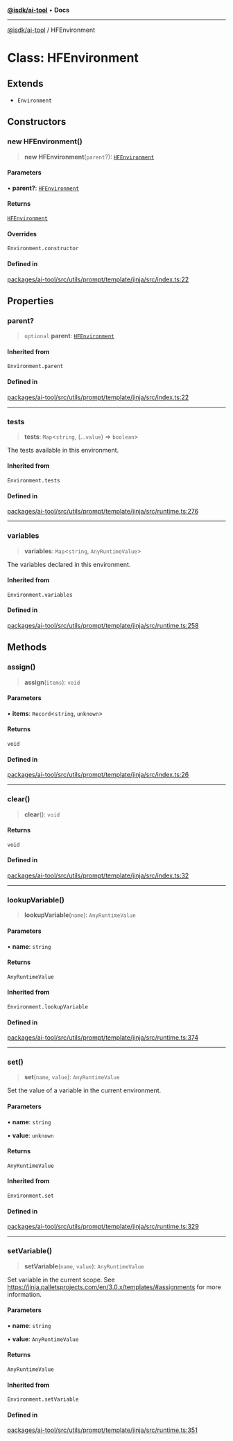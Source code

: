 [**@isdk/ai-tool**](../README.md) • **Docs**

***

[@isdk/ai-tool](../globals.md) / HFEnvironment

# Class: HFEnvironment

## Extends

- `Environment`

## Constructors

### new HFEnvironment()

> **new HFEnvironment**(`parent`?): [`HFEnvironment`](HFEnvironment.md)

#### Parameters

• **parent?**: [`HFEnvironment`](HFEnvironment.md)

#### Returns

[`HFEnvironment`](HFEnvironment.md)

#### Overrides

`Environment.constructor`

#### Defined in

[packages/ai-tool/src/utils/prompt/template/jinja/src/index.ts:22](https://github.com/isdk/ai-tool.js/blob/b0813174e9b350ae47231f8e5f885150313123b0/src/utils/prompt/template/jinja/src/index.ts#L22)

## Properties

### parent?

> `optional` **parent**: [`HFEnvironment`](HFEnvironment.md)

#### Inherited from

`Environment.parent`

#### Defined in

[packages/ai-tool/src/utils/prompt/template/jinja/src/index.ts:22](https://github.com/isdk/ai-tool.js/blob/b0813174e9b350ae47231f8e5f885150313123b0/src/utils/prompt/template/jinja/src/index.ts#L22)

***

### tests

> **tests**: `Map`\<`string`, (...`value`) => `boolean`\>

The tests available in this environment.

#### Inherited from

`Environment.tests`

#### Defined in

[packages/ai-tool/src/utils/prompt/template/jinja/src/runtime.ts:276](https://github.com/isdk/ai-tool.js/blob/b0813174e9b350ae47231f8e5f885150313123b0/src/utils/prompt/template/jinja/src/runtime.ts#L276)

***

### variables

> **variables**: `Map`\<`string`, `AnyRuntimeValue`\>

The variables declared in this environment.

#### Inherited from

`Environment.variables`

#### Defined in

[packages/ai-tool/src/utils/prompt/template/jinja/src/runtime.ts:258](https://github.com/isdk/ai-tool.js/blob/b0813174e9b350ae47231f8e5f885150313123b0/src/utils/prompt/template/jinja/src/runtime.ts#L258)

## Methods

### assign()

> **assign**(`items`): `void`

#### Parameters

• **items**: `Record`\<`string`, `unknown`\>

#### Returns

`void`

#### Defined in

[packages/ai-tool/src/utils/prompt/template/jinja/src/index.ts:26](https://github.com/isdk/ai-tool.js/blob/b0813174e9b350ae47231f8e5f885150313123b0/src/utils/prompt/template/jinja/src/index.ts#L26)

***

### clear()

> **clear**(): `void`

#### Returns

`void`

#### Defined in

[packages/ai-tool/src/utils/prompt/template/jinja/src/index.ts:32](https://github.com/isdk/ai-tool.js/blob/b0813174e9b350ae47231f8e5f885150313123b0/src/utils/prompt/template/jinja/src/index.ts#L32)

***

### lookupVariable()

> **lookupVariable**(`name`): `AnyRuntimeValue`

#### Parameters

• **name**: `string`

#### Returns

`AnyRuntimeValue`

#### Inherited from

`Environment.lookupVariable`

#### Defined in

[packages/ai-tool/src/utils/prompt/template/jinja/src/runtime.ts:374](https://github.com/isdk/ai-tool.js/blob/b0813174e9b350ae47231f8e5f885150313123b0/src/utils/prompt/template/jinja/src/runtime.ts#L374)

***

### set()

> **set**(`name`, `value`): `AnyRuntimeValue`

Set the value of a variable in the current environment.

#### Parameters

• **name**: `string`

• **value**: `unknown`

#### Returns

`AnyRuntimeValue`

#### Inherited from

`Environment.set`

#### Defined in

[packages/ai-tool/src/utils/prompt/template/jinja/src/runtime.ts:329](https://github.com/isdk/ai-tool.js/blob/b0813174e9b350ae47231f8e5f885150313123b0/src/utils/prompt/template/jinja/src/runtime.ts#L329)

***

### setVariable()

> **setVariable**(`name`, `value`): `AnyRuntimeValue`

Set variable in the current scope.
See https://jinja.palletsprojects.com/en/3.0.x/templates/#assignments for more information.

#### Parameters

• **name**: `string`

• **value**: `AnyRuntimeValue`

#### Returns

`AnyRuntimeValue`

#### Inherited from

`Environment.setVariable`

#### Defined in

[packages/ai-tool/src/utils/prompt/template/jinja/src/runtime.ts:351](https://github.com/isdk/ai-tool.js/blob/b0813174e9b350ae47231f8e5f885150313123b0/src/utils/prompt/template/jinja/src/runtime.ts#L351)
